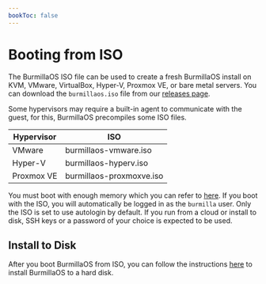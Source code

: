 ```yaml
---
bookToc: false
---
```

# Booting from ISO

The BurmillaOS ISO file can be used to create a fresh BurmillaOS install on KVM, VMware, VirtualBox, Hyper-V, Proxmox VE, or bare metal servers. You can download the `burmillaos.iso` file from our [releases page](https://github.com/burmilla/os/releases/).

Some hypervisors may require a built-in agent to communicate with the guest, for this, BurmillaOS precompiles some ISO files.

Hypervisor | ISO
--------   | ----------------
VMware     | burmillaos-vmware.iso
Hyper-V    | burmillaos-hyperv.iso
Proxmox VE | burmillaos-proxmoxve.iso

You must boot with enough memory which you can refer to [here](/#hardware-requirements). If you boot with the ISO, you will automatically be logged in as the `burmilla` user. Only the ISO is set to use autologin by default. If you run from a cloud or install to disk, SSH keys or a password of your choice is expected to be used.

## Install to Disk

After you boot BurmillaOS from ISO, you can follow the instructions [here](/docs/installation/server/install-to-disk/) to install BurmillaOS to a hard disk.
